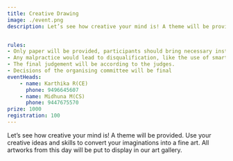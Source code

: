 ```yaml
---
title: Creative Drawing
image: ./event.png
description: Let’s see how creative your mind is! A theme will be provided. Use your creative ideas and skills to convert your imaginations into a fine art. All artworks from this day will be put to display in our art gallery.


rules: 
- Only paper will be provided, participants should bring necessary instruments (pencil, eraser, sharpener, etc.)
- Any malpractice would lead to disqualification, like the use of smart phones during competition.
- The final judgement will be according to the judges.
- Decisions of the organising committee will be final
eventHeads:
    - name: Karthika R(CE)
      phone: 9496645607
    - name: Midhuna M(CS)
      phone: 9447675570
prize: 1000
registration: 100
---
```

Let’s see how creative your mind is! A theme will be provided. Use your creative ideas and skills to convert your imaginations into a fine art. All artworks from this day will be put to display in our art gallery.